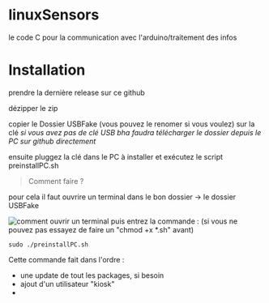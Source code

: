 
# linuxSensors
le code C pour la communication avec l'arduino/traitement des infos 
# Installation
prendre la dernière release sur ce github

dézipper le zip 

copier le Dossier USBFake (vous pouvez le renomer si vous voulez) sur la clé 
*si vous avez pas de clé USB bha faudra télécharger le dossier depuis le PC sur github directement*

ensuite pluggez la clé dans le PC à installer et exécutez le script preinstallPC.sh

> Comment faire ?

pour cela il faut ouvrire un terminal dans le bon dossier -> le dossier USBFake 

![comment ouvrir un terminal](https://i.ibb.co/3Rd97vB/tuto-linux.png)
puis entrez la commande : (si vous ne pouvez pas essayez de faire un "chmod +x *.sh" avant) 

    sudo ./preinstallPC.sh
Cette commande fait dans l'ordre :

 - une update de tout les packages, si besoin
 - ajout d'un utilisateur "kiosk"
 - 

 

<!--stackedit_data:
eyJoaXN0b3J5IjpbMTAzMTE2NjY0MSwtNDAwNjgxMTcwLDM5Nj
E0MjU3OSwtMTUzNzc4MDkxNSwxMTk4ODg1MzA1LC01NDEyMTI1
LDk5MTUzMzU3NSwtMTcwMjEwODc4NF19
-->